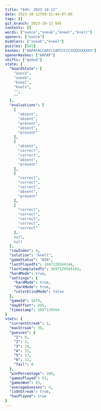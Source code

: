 ```yaml
---
title: "845: 2023-10-12"
date: 2023-10-12T09:52:44-07:00
tags: []
git_branch: 2023-10-12_845
contests: []
words: ["ounce","sneak","kneel","knelt"]
openers: ["ounce"]
middlers: ["sneak","kneel"]
puzzles: [845]
hashes: ["AAPAPACCAPCCCAPCCCCCXXXXXXXXXX"]
openerHashes: ["AAPAP"]
shifts: ["qumud"]
state: {
  "boardState": [
    "ounce",
    "sneak",
    "kneel",
    "knelt",
    "",
    ""
  ],
  "evaluations": [
    [
      "absent",
      "absent",
      "present",
      "absent",
      "present"
    ],
    [
      "absent",
      "correct",
      "correct",
      "absent",
      "present"
    ],
    [
      "correct",
      "correct",
      "correct",
      "absent",
      "present"
    ],
    [
      "correct",
      "correct",
      "correct",
      "correct",
      "correct"
    ],
    null,
    null
  ],
  "rowIndex": 4,
  "solution": "knelt",
  "gameStatus": "WIN",
  "lastPlayedTs": 1697129564144,
  "lastCompletedTs": 1697129564144,
  "hardMode": true,
  "settings": {
    "hardMode": true,
    "darkMode": true,
    "colorblindMode": false
  },
  "gameId": 1870,
  "dayOffset": 845,
  "timestamp": 1697129564
}
stats: {
  "currentStreak": 2,
  "maxStreak": 36,
  "guesses": {
    "1": 0,
    "2": 2,
    "3": 19,
    "4": 33,
    "5": 17,
    "6": 12,
    "fail": 0
  },
  "winPercentage": 100,
  "gamesPlayed": 83,
  "gamesWon": 83,
  "averageGuesses": 4,
  "isOnStreak": true,
  "hasPlayed": true
}
---
```

<!-- more -->
